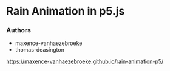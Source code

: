 # Rain Animation in p5.js
### Authors
* maxence-vanhaezebroeke
* thomas-deasington

https://maxence-vanhaezebroeke.github.io/rain-animation-p5/
